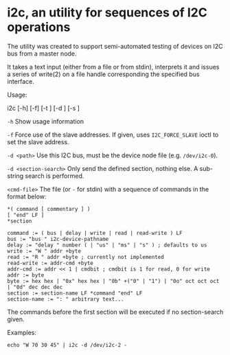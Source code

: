 # i2c, an utility for sequences of I2C operations

The utility was created to support semi-automated testing of devices on I2C
bus from a master node.

It takes a text input (either from a file or from stdin), interprets it and
issues a series of write(2) on a file handle corresponding the specified bus
interface.

Usage:

i2c [-h] [-f] [-t <i2c-timeout>] [-d <i2c-bus-name-or-full-path>] [-s <section-search>] <cmd-file>

`-h` Show usage information

`-f` Force use of the slave addresses. If given, uses `I2C_FORCE_SLAVE` ioctl
to set the slave address.

`-d <path>` Use this I2C bus, must be the device node file (e.g. `/dev/i2c-0`).

`-d <section-search>` Only send the defined section, nothing else. A
sub-string search is performed.

`<cmd-file>` The file (or `-` for stdin) with a sequence of commands in the format below:

    *( command [ commentary ] )
    [ "end" LF ]
    *section

    command := ( bus | delay | write | read | read-write ) LF
    bus := "bus " i2c-device-pathname
    delay := "delay " number ( | "us" | "ms" | "s" ) ; defaults to us
    write := "W " addr +byte
    read := "R " addr +byte ; currently not implemented
    read-write := addr-cmd +byte
    addr-cmd := addr << 1 | cmdbit ; cmdbit is 1 for read, 0 for write
    addr := byte
    byte := hex hex | "0x" hex hex | "0b" +("0" | "1") | "0o" oct oct oct | "0d" dec dec dec
    section := section-name LF *command "end" LF
    section-name := ": " arbitrary text...

The commands before the first section will be executed if no section-search
given.

Examples:

    echo "W 70 30 45" | i2c -d /dev/i2c-2 -

